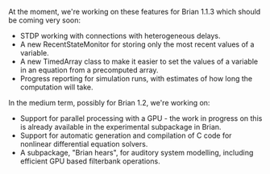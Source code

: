 <html><body><p>At the moment, we're working on these features for Brian 1.1.3 which should be coming very soon:
</p><ul>
	<li>STDP working with connections with heterogeneous delays.</li>
	<li>A new RecentStateMonitor for storing only the most recent values of a variable.</li>
	<li>A new TimedArray class to make it easier to set the values of a variable in an equation from a precomputed array.</li>
	<li>Progress reporting for simulation runs, with estimates of how long the computation will take.</li>
</ul>
In the medium term, possibly for Brian 1.2, we're working on:
<ul>
	<li>Support for parallel processing with a GPU - the work in progress on this is already available in the experimental subpackage in Brian.</li>
	<li>Support for automatic generation and compilation of C code for nonlinear differential equation solvers.</li>
	<li>A subpackage, "Brian hears", for auditory system modelling, including efficient GPU based filterbank operations.</li>
</ul></body></html>